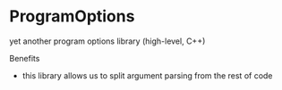 # ProgramOptions
yet another program options library (high-level, C++)


Benefits
* this library allows us to split argument parsing from the rest of code
